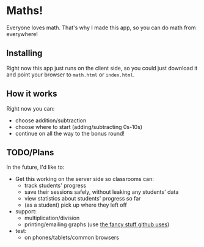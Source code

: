 # Maths!
Everyone loves math.
That's why I made this app, so you can do math from everywhere!


## Installing
Right now this app just runs on the client side, so you could just download it and point your browser to `math.html` or `index.html`.


## How it works
Right now you can:
* choose addition/subtraction
* choose where to start (adding/subtracting 0s-10s)
* continue on all the way to the bonus round!


## TODO/Plans
In the future, I'd like to:
* Get this working on the server side so classrooms can:
	* track students' progress
	* save their sessions safely, without leaking any students' data
	* view statistics about students' progress so far
	* (as a student) pick up where they left off
* support:
	* multiplication/division
	* printing/emailing graphs (use [the fancy stuff github uses](https://github.com/mbostock/d3))
* test:
	* on phones/tablets/common browsers
